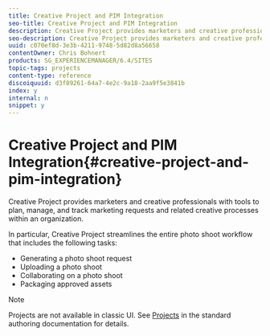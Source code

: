 ```yaml
---
title: Creative Project and PIM Integration
seo-title: Creative Project and PIM Integration
description: Creative Project provides marketers and creative professionals with tools to plan, manage, and track marketing requests and related creative processes within an organization.
seo-description: Creative Project provides marketers and creative professionals with tools to plan, manage, and track marketing requests and related creative processes within an organization.
uuid: c070ef8d-3e3b-4211-9748-5d82d8a56658
contentOwner: Chris Bohnert
products: SG_EXPERIENCEMANAGER/6.4/SITES
topic-tags: projects
content-type: reference
discoiquuid: d3f89261-64a7-4e2c-9a18-2aa9f5e3841b
index: y
internal: n
snippet: y
---
```


# Creative Project and PIM Integration{#creative-project-and-pim-integration}

Creative Project provides marketers and creative professionals with tools to plan, manage, and track marketing requests and related creative processes within an organization.

In particular, Creative Project streamlines the entire photo shoot workflow that includes the following tasks:

* Generating a photo shoot request
* Uploading a photo shoot
* Collaborating on a photo shoot
* Packaging approved assets

>[!NOTE]
>
>Projects are not available in classic UI. See [Projects](../../../sites/authoring/using/projects.md) in the standard authoring documentation for details.

